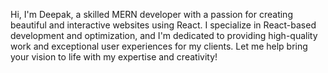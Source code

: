 Hi, I'm Deepak, a skilled MERN developer with a passion for creating beautiful and interactive websites using React. I specialize in React-based development and optimization, and I'm dedicated to providing high-quality work and exceptional user experiences for my clients. Let me help bring your vision to life with my expertise and creativity!

